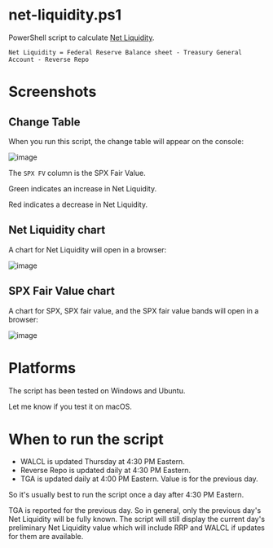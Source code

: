 # net-liquidity.ps1

PowerShell script to calculate [Net Liquidity](https://gist.github.com/dharmatech/c2dc1154167f3d1aed003aba7628a41e).

    Net Liquidity = Federal Reserve Balance sheet - Treasury General Account - Reverse Repo

# Screenshots

## Change Table

When you run this script, the change table will appear on the console:

![image](https://user-images.githubusercontent.com/20816/201480445-07a53489-58ff-4b27-ac56-f8a057084e6f.png)

The `SPX FV` column is the SPX Fair Value.

Green indicates an increase in Net Liquidity.

Red indicates a decrease in Net Liquidity.

## Net Liquidity chart

A chart for Net Liquidity will open in a browser:

![image](https://user-images.githubusercontent.com/20816/201480455-9e653277-ef0f-46e7-876d-34b22a1151e2.png)

## SPX Fair Value chart

A chart for SPX, SPX fair value, and the SPX fair value bands will open in a browser:

![image](https://user-images.githubusercontent.com/20816/201480461-be9742d7-548f-44af-bdba-5c8aae35341c.png)

# Platforms

The script has been tested on Windows and Ubuntu.

Let me know if you test it on macOS.

# When to run the script

- WALCL is updated Thursday at 4:30 PM Eastern.
- Reverse Repo is updated daily at 4:30 PM Eastern.
- TGA is updated daily at 4:00 PM Eastern. Value is for the previous day.

So it's usually best to run the script once a day after 4:30 PM Eastern.

TGA is reported for the previous day. So in general, only the previous day's Net Liquidity will be fully known. The script will still display the current day's preliminary Net Liquidity value which will include RRP and WALCL if updates for them are available.
